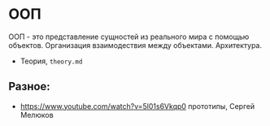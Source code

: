 # ООП
ООП - это представление сущностей из реального мира с помощью объектов. Организация взаимодествия между объектами. Архитектура.

- Теория, `theory.md`


## Разное:
- https://www.youtube.com/watch?v=5l01s6Vkqp0 прототипы, Сергей Мелюков
